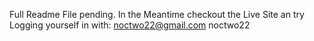 Full Readme File pending.
In the Meantime checkout the Live Site an try Logging yourself in with:
noctwo22@gmail.com
noctwo22
